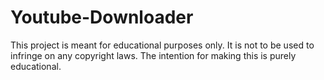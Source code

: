 # Youtube-Downloader
This project is meant for educational purposes only. It is not to be used to infringe on any copyright laws. The intention for making this is purely educational.
